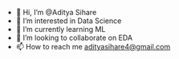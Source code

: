 - 👋 Hi, I’m @Aditya Sihare
- 👀 I’m interested in Data Science
- 🌱 I’m currently learning ML 
- 💞️ I’m looking to collaborate on EDA
- 📫 How to reach me adityasihare4@gmail.com

<!---
shastriji02/shastriji02 is a ✨ special ✨ repository because its `README.md` (this file) appears on your GitHub profile.
You can click the Preview link to take a look at your changes.
--->
